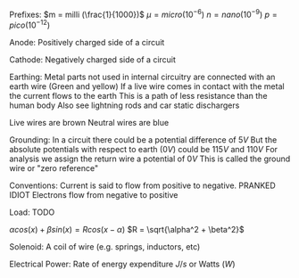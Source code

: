 Prefixes:
$m = milli (\frac{1}{1000})$
$\mu = micro (10^{-6})$
$n = nano (10^{-9})$
$p = pico (10^{-12})$

Anode:
	Positively charged side of a circuit

Cathode:
	Negatively charged side of a circuit

Earthing:
	Metal parts not used in internal circuitry are connected with an earth wire (Green and yellow)
	If a live wire comes in contact with the metal the current flows to the earth 
		This is a path of less resistance than the human body
	Also see lightning rods and car static dischargers

Live wires are brown
Neutral wires are blue

Grounding:
	In a circuit there could be a potential difference of 5$V$ 
	But the absolute potentials with respect to earth (0$V$) could be 115$V$ and 110$V$
	For analysis we assign the return wire a potential of 0$V$ 
		This is called the ground wire or "zero reference"

Conventions:
	Current is said to flow from positive to negative. PRANKED IDIOT
		Electrons flow from negative to positive

Load:
	TODO

$\alpha cos(x) + \beta sin(x) = R cos (x - \alpha)$
	$R = \sqrt{\alpha^2 + \beta^2}$

Solenoid:
	A coil of wire (e.g. springs, inductors, etc)

Electrical Power:
	Rate of energy expenditure
	$J/s$ or Watts ($W$)